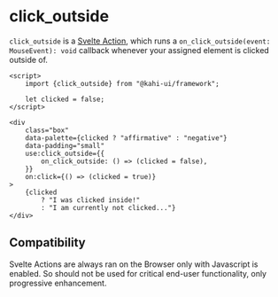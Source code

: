 # click_outside

`click_outside` is a [Svelte Action](https://svelte.dev/docs#use_action), which runs a `on_click_outside(event: MouseEvent): void` callback whenever your assigned element is clicked outside of.

```svelte repl click_outside Preview
<script>
    import {click_outside} from "@kahi-ui/framework";

    let clicked = false;
</script>

<div
    class="box"
    data-palette={clicked ? "affirmative" : "negative"}
    data-padding="small"
    use:click_outside={{
        on_click_outside: () => (clicked = false),
    }}
    on:click={() => (clicked = true)}
>
    {clicked
        ? "I was clicked inside!"
        : "I am currently not clicked..."}
</div>
```

## Compatibility

Svelte Actions are always ran on the Browser only with Javascript is enabled. So should not be used for critical end-user functionality, only progressive enhancement.
